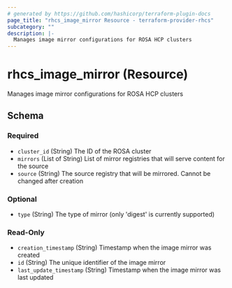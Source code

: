 ```yaml
---
# generated by https://github.com/hashicorp/terraform-plugin-docs
page_title: "rhcs_image_mirror Resource - terraform-provider-rhcs"
subcategory: ""
description: |-
  Manages image mirror configurations for ROSA HCP clusters
---
```


# rhcs_image_mirror (Resource)

Manages image mirror configurations for ROSA HCP clusters



<!-- schema generated by tfplugindocs -->
## Schema

### Required

- `cluster_id` (String) The ID of the ROSA cluster
- `mirrors` (List of String) List of mirror registries that will serve content for the source
- `source` (String) The source registry that will be mirrored. Cannot be changed after creation

### Optional

- `type` (String) The type of mirror (only 'digest' is currently supported)

### Read-Only

- `creation_timestamp` (String) Timestamp when the image mirror was created
- `id` (String) The unique identifier of the image mirror
- `last_update_timestamp` (String) Timestamp when the image mirror was last updated

